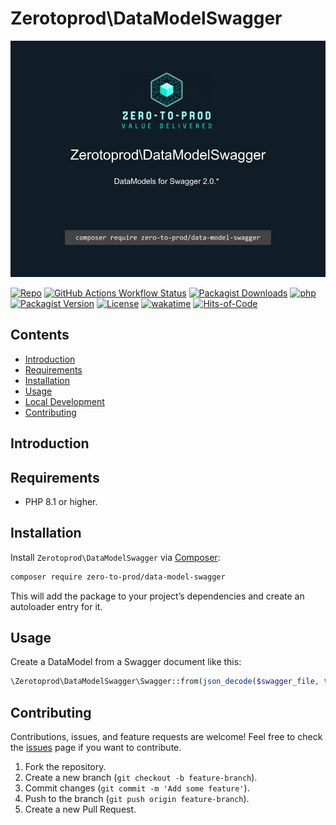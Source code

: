 # Zerotoprod\DataModelSwagger

![](art/logo.png)

[![Repo](https://img.shields.io/badge/github-gray?logo=github)](https://github.com/zero-to-prod/data-model-swagger)
[![GitHub Actions Workflow Status](https://img.shields.io/github/actions/workflow/status/zero-to-prod/data-model-swagger/test.yml?label=tests)](https://github.com/zero-to-prod/data-model-swagger/actions)
[![Packagist Downloads](https://img.shields.io/packagist/dt/zero-to-prod/data-model-swagger?color=blue)](https://packagist.org/packages/zero-to-prod/data-model-swagger/stats)
[![php](https://img.shields.io/packagist/php-v/zero-to-prod/data-model-swagger.svg?color=purple)](https://packagist.org/packages/zero-to-prod/data-model-swagger/stats)
[![Packagist Version](https://img.shields.io/packagist/v/zero-to-prod/data-model-swagger?color=f28d1a)](https://packagist.org/packages/zero-to-prod/data-model-swagger)
[![License](https://img.shields.io/packagist/l/zero-to-prod/data-model-swagger?color=pink)](https://github.com/zero-to-prod/data-model-swagger/blob/main/LICENSE.md)
[![wakatime](https://wakatime.com/badge/github/zero-to-prod/data-model-swagger.svg)](https://wakatime.com/badge/github/zero-to-prod/data-model-swagger)
[![Hits-of-Code](https://hitsofcode.com/github/zero-to-prod/data-model-swagger?branch=main)](https://hitsofcode.com/github/zero-to-prod/data-model-swagger/view?branch=main)

## Contents

- [Introduction](#introduction)
- [Requirements](#requirements)
- [Installation](#installation)
- [Usage](#usage)
- [Local Development](./LOCAL_DEVELOPMENT.md)
- [Contributing](#contributing)

## Introduction

## Requirements

- PHP 8.1 or higher.

## Installation

Install `Zerotoprod\DataModelSwagger` via [Composer](https://getcomposer.org/):

```bash
composer require zero-to-prod/data-model-swagger
```

This will add the package to your project’s dependencies and create an autoloader entry for it.

## Usage

Create a DataModel from a Swagger document like this:

```php
\Zerotoprod\DataModelSwagger\Swagger::from(json_decode($swagger_file, true))
```

## Contributing

Contributions, issues, and feature requests are welcome!
Feel free to check the [issues](https://github.com/zero-to-prod/data-model-swagger/issues) page if you want to contribute.

1. Fork the repository.
2. Create a new branch (`git checkout -b feature-branch`).
3. Commit changes (`git commit -m 'Add some feature'`).
4. Push to the branch (`git push origin feature-branch`).
5. Create a new Pull Request.
